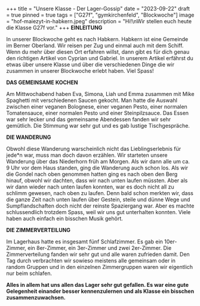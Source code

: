 +++
title = "Unsere Klasse - Der Lager-Gossip"
date = "2023-09-22"
draft = true
pinned = true
tags = ["G27f", "gymkirchenfeld", "Blockwoche"]
image = "hof-maiezyt-in-habkern.jpeg"
description = "Hi!\nWir stellen euch heute die Klasse G27f vor."
+++
**EINLEITUNG**

In unserer Blockwoche geht es nach Habkern. Habkern ist eine Gemeinde im Berner Oberland. Wir reisen per Zug und einmal auch mit dem Schiff. Wenn du mehr über diesen Ort erfahren willst, dann gibt es für dich genau den richtigen Artikel von Cyprian und Gabriel. In unserem Artikel erfährst du etwas über unsere Klasse und über die verschiedenen Dinge die wir zusammen in unserer Blockwoche erlebt haben. Viel Spass!

**DAS GEMEINSAME KOCHEN**

Am Mittwochabend haben Eva, Simona, Liah und Emma zusammen mit Mike Spaghetti mit verschiedenen Saucen gekocht. Man hatte die Auswahl zwischen einer veganen Bolognese, einer veganen Pesto, einer normalen Tomatensauce, einer normalen Pesto und einer Steinpilzsauce. Das Essen war sehr lecker und das gemeinsame Abendessen fanden wir sehr gemütlich. Die Stimmung war sehr gut und es gab lustige Tischgespräche.

**DIE WANDERUNG**

Obwohl diese Wanderung warscheinlich nicht das Lieblingserlebnis für jede*n war, muss man doch davon erzählen. Wir starteten unsere Wanderung über das Niederhorn früh am Morgen. Als wir dann alle um ca. 9 Uhr vor dem Haus standen, ging die Wanderung auch schon los. Als wir die Gondel nach oben genommen hatten ging es nach oben den Berg hinauf, obwohl wir dachten, dass wir nach unten laufen müssten. Aber als wir dann wieder nach unten laufen konnten, war es doch nicht all zu schlimm gewesen, nach oben zu laufen. Denn bald schon merkten wir, dass die ganze Zeit nach unten laufen über Gestein, steile und dünne Wege und Sumpflandschaften doch nicht der reinste Spaziergang war. Aber es machte schlussendlich trotzdem Spass, weil wir uns gut unterhalten konnten. Viele haben auch einfach ein bisschen Musik gehört.

**DIE ZIMMERVERTEILUNG**

Im Lagerhaus hatte es insgesamt fünf Schlafzimmer. Es gab ein 10er-Zimmer, ein 8er-Zimmer, ein 3er-Zimmer und zwei 2er-Zimmer. Die Zimmerverteilung fanden wir sehr gut und alle waren zufrieden damit. Den Tag durch verbrachten wir sowieso meistens alle gemeinsam oder in random Gruppen und in den einzelnen Zimmergruppen waren wir eigentlich nur beim schlafen.

**Alles in allem hat uns allen das Lager sehr gut gefallen. Es war eine gute Gelegenheit einander besser kennenzulernen und als Klasse ein bisschen zusammenzuwachsen.**